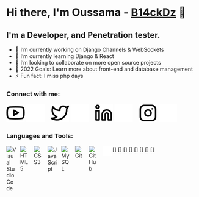 # Hi there, I'm Oussama - [B14ckDz][twitter] 👋 

<!--
**black15/black15** is a ✨ _special_ ✨ repository because its `README.md` (this file) appears on your GitHub profile.

Here are some ideas to get you started:
-->


## I'm a Developer, and Penetration tester.

- 🔭 I’m currently working on Django Channels & WebSockets 
- 🌱 I’m currently learning Django & React
- 👯 I’m looking to collaborate on more open source projects
- 🥅 2022 Goals: Learn more about front-end and database management
- ⚡ Fun fact: I miss php days 


### Connect with me:

[![website](./img/youtube-light.svg)](https://www.youtube.com/channel/UCcOb-zA_hNerb4UZ8RtO_Yg#gh-light-mode-only)
[![website](./img/youtube-dark.svg)](https://www.youtube.com/channel/UCcOb-zA_hNerb4UZ8RtO_Yg#gh-dark-mode-only)
&nbsp;&nbsp;
[![website](./img/twitter-light.svg)](https://twitter.com/Oussama1337#gh-light-mode-only)
[![website](./img/twitter-dark.svg)](https://twitter.com/Oussama1337#gh-dark-mode-only)
&nbsp;&nbsp;
[![website](./img/linkedin-light.svg)](https://www.linkedin.com/in/oussama-talha-443960237#gh-light-mode-only)
[![website](./img/linkedin-dark.svg)](https://www.linkedin.com/in/oussama-talha-443960237#gh-dark-mode-only)
&nbsp;&nbsp;
[![website](./img/instagram-light.svg)](https://instagram.com/o.u.s.s._.a.m.a#gh-light-mode-only)
[![website](./img/instagram-dark.svg)](https://instagram.com/o.u.s.s._.a.m.a#gh-dark-mode-only)

### Languages and Tools:

[<img align="left" alt="Visual Studio Code" width="26px" src="https://cdn.jsdelivr.net/gh/devicons/devicon/icons/vscode/vscode-original.svg" style="padding-right:10px;" />]
[<img align="left" alt="HTML5" width="26px" src="https://cdn.jsdelivr.net/gh/devicons/devicon/icons/html5/html5-original.svg" style="padding-right:10px;" />]
[<img align="left" alt="CSS3" width="26px" src="https://cdn.jsdelivr.net/gh/devicons/devicon/icons/css3/css3-original.svg" style="padding-right:10px;" />]
[<img align="left" alt="JavaScript" width="26px" src="https://cdn.jsdelivr.net/gh/devicons/devicon/icons/javascript/javascript-original.svg" style="padding-right:10px;" />]
[<img align="left" alt="MySQL" width="26px" src="https://cdn.jsdelivr.net/gh/devicons/devicon/icons/mysql/mysql-original.svg" style="padding-right:10px;" />]
[<img align="left" alt="Git" width="26px" src="https://cdn.jsdelivr.net/gh/devicons/devicon/icons/git/git-original.svg" style="padding-right:10px;" />]
[<img align="left" alt="GitHub" width="26px" src="https://user-images.githubusercontent.com/3369400/139447912-e0f43f33-6d9f-45f8-be46-2df5bbc91289.png" style="padding-right:10px;" />]
[<img align="left" alt="Terminal" width="26px" src="./img/terminal-dark.svg" />]


[website]: https://codeSTACKr.com
[facebook]: http://facebook.com/unknownkid18
[twitter]: https://twitter.com/Oussama1337
[youtube]: https://www.youtube.com/channel/UCcOb-zA_hNerb4UZ8RtO_Yg
[instagram]: https://instagram.com/codeSTACKr
[linkedin]: https://linkedin.com/in/codeSTACKr
